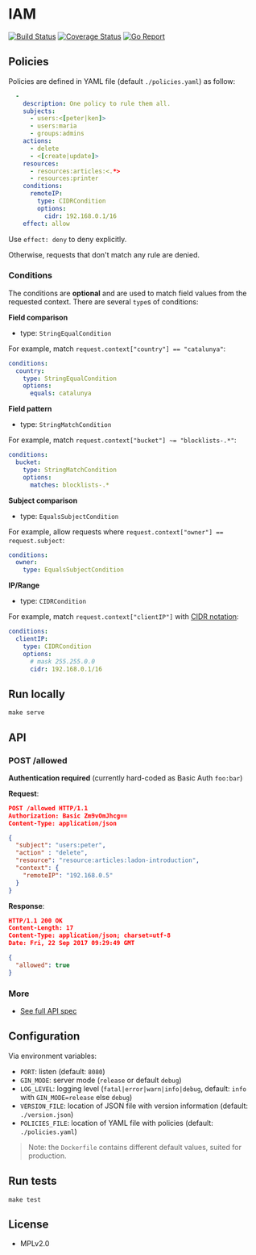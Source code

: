 IAM
===

[![Build Status](https://travis-ci.org/leplatrem/iam.svg?branch=master)](https://travis-ci.org/leplatrem/iam)
[![Coverage Status](https://coveralls.io/repos/github/leplatrem/iam/badge.svg?branch=master)](https://coveralls.io/github/leplatrem/iam?branch=master)
[![Go Report](https://goreportcard.com/badge/github.com/leplatrem/iam)](https://goreportcard.com/report/github.com/leplatrem/iam)

## Policies

Policies are defined in YAML file (default ``./policies.yaml``) as follow:

```yaml
  -
    description: One policy to rule them all.
    subjects:
      - users:<[peter|ken]>
      - users:maria
      - groups:admins
    actions:
      - delete
      - <[create|update]>
    resources:
      - resources:articles:<.*>
      - resources:printer
    conditions:
      remoteIP:
        type: CIDRCondition
        options:
          cidr: 192.168.0.1/16
    effect: allow
```

Use `effect: deny` to deny explicitly.

Otherwise, requests that don't match any rule are denied.

### Conditions

The conditions are **optional** and are used to match field values from the requested context.
There are several ``type``s of conditions:

**Field comparison**

* type: ``StringEqualCondition``

For example, match ``request.context["country"] == "catalunya"``:

```yaml
conditions:
  country:
    type: StringEqualCondition
    options:
      equals: catalunya
```

**Field pattern**

* type: ``StringMatchCondition``

For example, match ``request.context["bucket"] ~= "blocklists-.*"``:

```yaml
conditions:
  bucket:
    type: StringMatchCondition
    options:
      matches: blocklists-.*
```

**Subject comparison**

* type: ``EqualsSubjectCondition``

For example, allow requests where ``request.context["owner"] == request.subject``:

```yaml
conditions:
  owner:
    type: EqualsSubjectCondition
```

**IP/Range**

* type: ``CIDRCondition``

For example, match ``request.context["clientIP"]`` with [CIDR notation](https://en.wikipedia.org/wiki/Classless_Inter-Domain_Routing#CIDR_notation):

```yaml
conditions:
  clientIP:
    type: CIDRCondition
    options:
      # mask 255.255.0.0
      cidr: 192.168.0.1/16
```


## Run locally

    make serve


## API

### POST /allowed

**Authentication required** (currently hard-coded as Basic Auth ``foo:bar``)

**Request**:

```json
POST /allowed HTTP/1.1
Authorization: Basic Zm9vOmJhcg==
Content-Type: application/json

{
  "subject": "users:peter",
  "action" : "delete",
  "resource": "resource:articles:ladon-introduction",
  "context": {
    "remoteIP": "192.168.0.5"
  }
}

```

**Response**:

```json
HTTP/1.1 200 OK
Content-Length: 17
Content-Type: application/json; charset=utf-8
Date: Fri, 22 Sep 2017 09:29:49 GMT

{
  "allowed": true
}
```


### More

* [See full API spec](./utilities/openapi.yaml)


## Configuration

Via environment variables:

* ``PORT``: listen (default: ``8080``)
* ``GIN_MODE``: server mode (``release`` or default ``debug``)
* ``LOG_LEVEL``: logging level (``fatal|error|warn|info|debug``, default: ``info`` with ``GIN_MODE=release`` else ``debug``)
* ``VERSION_FILE``: location of JSON file with version information (default: ``./version.json``)
* ``POLICIES_FILE``: location of YAML file with policies (default: ``./policies.yaml``)

> Note: the ``Dockerfile`` contains different default values, suited for production.


## Run tests

    make test


## License

* MPLv2.0
